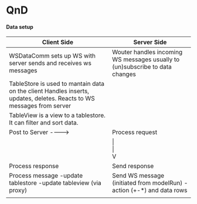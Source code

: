 # QnD

#### Data setup
<table>
<thead>
<tr>
<th>Client Side</th>
<th>Server Side</th>
</tr>
</thead>
<tbody>

<tr>
<td>
WSDataComm sets up WS with server
sends and receives ws messages
</td>
<td>
Wouter handles incoming WS messages
usually to (un)subscribe to data changes
</td>
</tr>

<tr>
<td>
TableStore is used to mantain data 
on the client
Handles inserts, updates, deletes.
Reacts to WS messages from server
</td>
<td>
</td>
</tr>

<tr>
<td>
TableView is a view to a tablestore.
It can filter and sort data.
</td>
<td>
</td>
</tr>

<tr>
<td>
Post to Server      ---->
</td>
<td>
Process request
</td>
</tr>

<tr>
<td>
</td>
<td>
|<br>
|<br>
V
</td>
</tr>

<tr>
<td>
Process response     
</td>
<td>
Send response
</td>
</tr>

<tr>
<td>
Process message
-update tablestore
-update tableview (via proxy)
</td>
<td>
Send WS message (initiated from modelRun)
-action (+-*) and data rows
</td>
</tr>

<tr>
<td>
</td>
<td>
</td>
</tr>

</tbody>
</table>